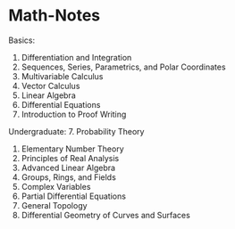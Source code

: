 # Math-Notes

Basics:
1. Differentiation and Integration
2. Sequences, Series, Parametrics, and Polar Coordinates
3. Multivariable Calculus
4. Vector Calculus
5. Linear Algebra
6. Differential Equations
9. Introduction to Proof Writing

Undergraduate:
7. Probability Theory
1. Elementary Number Theory
2. Principles of Real Analysis
3. Advanced Linear Algebra
4. Groups, Rings, and Fields
5. Complex Variables
6. Partial Differential Equations
7. General Topology
8. Differential Geometry of Curves and Surfaces

    








